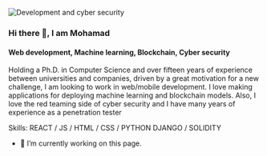 ![Development and cyber security]()
### Hi there 👋, I am Mohamad
#### Web development, Machine learning, Blockchain, Cyber security
Holding a Ph.D. in Computer Science and over fifteen years of experience between universities and companies, driven by a great motivation for a new challenge, I am looking to work in web/mobile development. I love making applications for deploying machine learning and blockchain models. Also, I love the red teaming side of cyber security and I have many years of experience as a penetration tester

Skills: REACT / JS / HTML / CSS / PYTHON DJANGO / SOLIDITY

- 🔭 I’m currently working on this page. 







<!--
**mchaitou/mchaitou** is a ✨ _special_ ✨ repository because its `README.md` (this file) appears on your GitHub profile.

Here are some ideas to get you started:

- 🔭 I’m currently working on ...
- 🌱 I’m currently learning ...
- 👯 I’m looking to collaborate on ...
- 🤔 I’m looking for help with ...
- 💬 Ask me about ...
- 📫 How to reach me: ...
- 😄 Pronouns: ...
- ⚡ Fun fact: ...
-->
